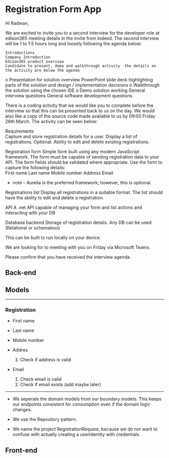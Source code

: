 # Registration Form App

Hi Radwan,

We are excited to invite you to a second interview for the developer role at edison365  meeting details in the invite from Indeed. The second interview will be 1 to 1.5 hours long and loosely following the agenda below:

	Introductions
	Company Introduction
	Edison365 product overview
	Candidate to present, demo and walkthrough activity  the details on the activity are below the agenda
o	Presentation for solution overview  PowerPoint slide deck highlighting parts of the solution and design / implementation decisions 
o	Walkthrough the solution using the chosen IDE
o	Demo solution working
	General interview questions
	General software development questions

There is a coding activity that we would like you to complete before the interview so that this can be presented back to us on the day. We would also like a copy of the source code made available to us by 09:00 Friday 26th March. The activity can be seen below:

Requirements    
	Capture and store registration details for a user. 
	Display a list of registrations.
	Optional: Ability to edit and delete existing registrations.

Registration form
Simple form built using any modern JavaScript framework. The form must be capable of sending registration data to your API. The form fields should be validated where appropriate.
Use the form to capture the following details:     
	First name
	Last name
	Mobile number
	Address
	Email
* note - Aurelia is the preferred framework; however, this is optional.

Registrations list
Display all registrations in a suitable format. The list should have the ability to edit and delete a registration.

API
A .net API capable of managing your form and list actions and interacting with your DB

Database backend
Storage of registration details. Any DB can be used (Relational or schemaless)

This can be built to run locally on your device. 

We are looking for to meeting with you on Friday via Microsoft Teams.

Please confirm that you have received the interview agenda.

## Back-end

## Models

----
### Registration
* First name
* Last name
* Mobile number
* Addres
  1. Check if address is valid

* Email
  1. Check email is valid
  2. Check if email exists (add maybe later)
---

* We seperate the domain models from our boundary models. 
  This keeps our endpoints consistent for consumption even if the domain logic changes.
* We use the Repository pattern.

* We name the project RegistrationRequest, because we do not want to confuse with actually creating a userIdentity with credentials. 


## Front-end
